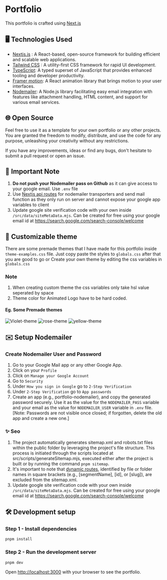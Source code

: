 # Portfolio

This portfolio is crafted using [Next.js](https://nextjs.org/)

## 🖥️ Technologies Used

- [Nextjs.js](https://nextjs.org/) : A React-based, open-source framework for building efficient and scalable web applications.
- [Tailwind CSS](https://tailwindcss.com) : A utility-first CSS framework for rapid UI development.
- [TypeScript](https://www.typescriptlang.org): A typed superset of JavaScript that provides enhanced tooling and developer productivity.
- [Framer motion](https://www.framer.com/motion/): A React animation library that brings motion to your user interfaces.
- [Nodemailer](https://nodemailer.com/): A Node.js library facilitating easy email integration with features like attachment handling, HTML content, and support for various email services.

## 🌐 Open Source

Feel free to use it as a template for your own portfolio or any other projects. You are granted the freedom to modify, distribute, and use the code for any purpose, unleashing your creativity without any restrictions.

If you have any improvements, ideas or find any bugs, don't hesitate to submit a pull request or open an issue.

## 🛑 Important Note

1. **Do not push your Nodemailer pass on Github** as it can give access to your google email. Use `.env` file
2. Use [Nextjs api routes](https://nextjs.org/docs/pages/building-your-application/routing/api-routes) for nodemailer transporters and send mail function as they only run on server and cannot expose your google app variables to client
3. Update google site verification code with your own inside `/src/data/siteMetaData.mjs`. Can be created for free using your google email id at <https://search.google.com/search-console/welcome>

## 🌟 Customizable theme

There are some premade themes that I have made for this portfolio inside `theme-examples.css` file. Just copy paste the styles to `globals.css` after that you are good to go or Create your own theme by editing the css variables in `globals.css`

### Note

1. When creating custom theme the css variables only take hsl value seperated by space
2. Theme color for Animated Logo have to be hard coded.

#### Eg. Some Premade themes

![Violet-theme](https://github.com/BUMBAIYA/minhazPortfolio/assets/85615075/25db6c35-f9e2-4c19-9060-cac2f0b544de)
![rose-theme](https://github.com/BUMBAIYA/minhazPortfolio/assets/85615075/f5dd1b90-3297-440d-a83c-d79c1cef7bd0)
![yellow-theme](https://github.com/BUMBAIYA/minhazPortfolio/assets/85615075/e5576e96-0d9d-4f37-a7ad-e14ffa5b1d21)

## ✉️ Setup Nodemailer

### Create Nodemailer User and Password

1. Go to your Google Mail app or any other Google App.
2. Click on your `Profile`
3. Click on `Manage your Google Account`
4. Go to `Security`
5. Under `How you sign in Google` go to `2-Step Verification`
6. Under `2-Step Verification` go to `App passwords`
7. Create an app (e.g., portfolio-nodemailer), and copy the generated password securely. Use it as the value for the `NODEMAILER_PASS` variable and your email as the value for `NODEMAILER_USER` variable in `.env` file. [Note: Passwords are not visible once closed; if forgotten, delete the old app and create a new one.]

### ✨ Seo

1. The project automatically generates sitemap.xml and robots.txt files within the public folder by leveraging the project's file structure. This process is initiated through the scripts located at src/scripts/generateSitemap.mjs, executed either after the project is built or by running the command `pnpm sitemap`.
2. It's important to note that [dynamic routes](https://nextjs.org/docs/pages/building-your-application/routing/dynamic-routes), identified by file or folder names in square brackets (e.g., [segmentName], [id], or [slug]), are excluded from the sitemap.xml.
3. Update google site verification code with your own inside `/src/data/siteMetaData.mjs`. Can be created for free using your google email id at <https://search.google.com/search-console/welcome>

## 🛠️ Development setup

### Step 1 - Install dependencies

```bash
pnpm install
```

### Step 2 - Run the development server

```bash
pnpm dev
```

Open [http://localhost:3000](http://localhost:3000) with your browser to see the portfolio.
